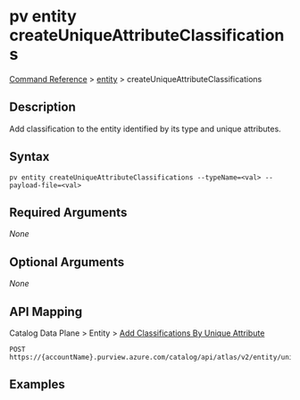 # pv entity createUniqueAttributeClassifications
[Command Reference](../../../README.md#command-reference) > [entity](./main.md) > createUniqueAttributeClassifications

## Description
Add classification to the entity identified by its type and unique attributes.

## Syntax
```
pv entity createUniqueAttributeClassifications --typeName=<val> --payload-file=<val>
```

## Required Arguments
*None*

## Optional Arguments
*None*

## API Mapping
Catalog Data Plane > Entity > [Add Classifications By Unique Attribute](https://docs.microsoft.com/en-us/rest/api/purview/catalogdataplane/entity/add-classifications-by-unique-attribute)
```
POST https://{accountName}.purview.azure.com/catalog/api/atlas/v2/entity/uniqueAttribute/type/{typeName}/classifications
```

## Examples
```powershell

```